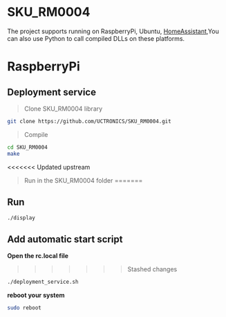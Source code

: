 # SKU_RM0004
The project supports running on RaspberryPi, Ubuntu, [HomeAssistant](https://github.com/UCTRONICS/UCTRONICS_RM0004_HA),You can also use Python to call compiled DLLs on these platforms.
# RaspberryPi

## Deployment service
>  Clone SKU_RM0004 library 
```bash
git clone https://github.com/UCTRONICS/SKU_RM0004.git
```
> Compile 
```bash
cd SKU_RM0004
make
```
<<<<<<< Updated upstream
> Run in the SKU_RM0004 folder
=======
## Run 
```
./display
```
## Add automatic start script
**Open the rc.local file**
>>>>>>> Stashed changes
```bash
./deployment_service.sh   
```
**reboot your system**
```bash
sudo reboot
```







